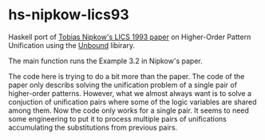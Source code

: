 # hs-nipkow-lics93
Haskell port of [Tobias Nipkow's LICS 1993 paper](https://www21.in.tum.de/~nipkow/pubs/lics93.html) on Higher-Order Pattern Unification using the [Unbound](https://hackage.haskell.org/package/unbound) libirary.

The main function runs the Example 3.2 in Nipkow's paper.

The code here is trying to do a bit more than the paper. The code of the paper only describs solving the unification problem of a single pair of higher-order patterns. However, what we almost always want is to solve a conjuction of unification pairs where some of the logic variables are shared among them. Now the code only works for a single pair. It seems to need some engineering to put it to process multiple pairs of unifications accumulating the substitutions from previous pairs.
